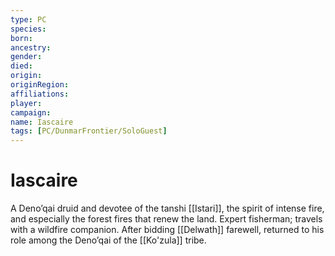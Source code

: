```yaml
---
type: PC
species:
born:
ancestry:
gender:
died:
origin:
originRegion:
affiliations:
player:
campaign:
name: Iascaire
tags: [PC/DunmarFrontier/SoloGuest]
---
```

# Iascaire

A Deno’qai druid and devotee of the tanshi [[Istari]], the spirit of intense fire, and especially the forest fires that renew the land. Expert fisherman; travels with a wildfire companion. After bidding [[Delwath]] farewell, returned to his role among the Deno’qai of the [[Ko'zula]] tribe. 